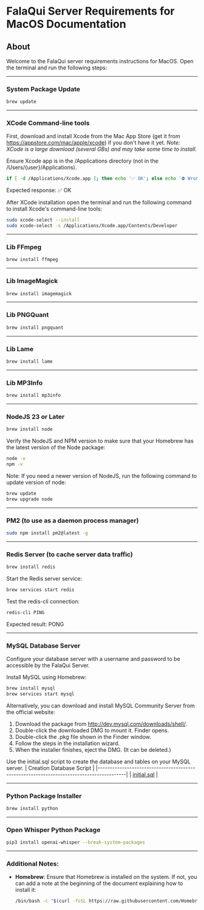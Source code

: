 # FalaQui Server Requirements for MacOS Documentation

## About
Welcome to the FalaQui server requirements instructions for MacOS. Open the terminal and run the following steps:

---

### System Package Update
```bash
brew update
```

---

### XCode Command-line tools
First, download and install Xcode from the Mac App Store (get it from https://appstore.com/mac/apple/xcode) if you don't have it yet. 
*Note: XCode is a large download (several GBs) and may take some time to install.*

Ensure Xcode app is in the /Applications directory (not in the /Users/{user}/Applications).
```bash
if [ -d /Applications/Xcode.app ]; then echo '✅ OK'; else echo '⛔️ Wrong XCode directory'; fi
```
Expected response: ✅ OK

After XCode installation open the terminal and run the following command to install Xcode's command-line tools:
```bash
sudo xcode-select --install
sudo xcode-select -s /Applications/Xcode.app/Contents/Developer
```

---

### Lib FFmpeg
```bash
brew install ffmpeg
```

---

### Lib ImageMagick
```bash
brew install imagemagick
```

---

### Lib PNGQuant
```bash
brew install pngquant
```

---

### Lib Lame
```bash
brew install lame
```

---

### Lib MP3Info
```bash
brew install mp3info
```

---

### NodeJS 23 or Later
```bash
brew install node
```

Verify the NodeJS and NPM version to make sure that your Homebrew has the latest version of the Node package:
```bash
node -v
npm -v
```

Note: If you need a newer version of NodeJS, run the following command to update version of node:
```bash
brew update
brew upgrade node
```

---

### PM2 (to use as a daemon process manager)
```bash
sudo npm install pm2@latest -g
```

---

### Redis Server (to cache server data traffic)
```bash
brew install redis
```

Start the Redis server service:
```bash
brew services start redis
```

Test the redis-cli connection:
```bash
redis-cli PING
```
Expected result: PONG

---

### MySQL Database Server
Configure your database server with a username and password to be accessible by the FalaQui Server.

Install MySQL using Homebrew:
```bash
brew install mysql
brew services start mysql
```
Alternatively, you can download and install MySQL Community Server from the official website:
1. Download the package from http://dev.mysql.com/downloads/shell/.
2. Double-click the downloaded DMG to mount it. Finder opens.
3. Double-click the .pkg file shown in the Finder window.
4. Follow the steps in the installation wizard.
5. When the installer finishes, eject the DMG. (It can be deleted.)

Use the initial.sql script to create the database and tables on your MySQL server.
| Creation Database Script                                                                |
|-----------------------------------------------------------------------------------------|
| [initial.sql](https://github.com/falaqui-open/chat/blob/main/docs/database/initial.sql) |

---

### Python Package Installer
```bash
brew install python
```

---

### Open Whisper Python Package
```bash
pip3 install openai-whisper --break-system-packages
```

---

### Additional Notes:
- **Homebrew**: Ensure that Homebrew is installed on the system. If not, you can add a note at the beginning of the document explaining how to install it:
  ```bash
  /bin/bash -c "$(curl -fsSL https://raw.githubusercontent.com/Homebrew/install/HEAD/install.sh)"